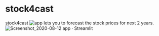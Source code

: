 # stock4cast
stock4cast ![app](https://stock4castapp.herokuapp.com/) lets you to forecast the stock prices for next 2 years.
![Screenshot_2020-08-12 app · Streamlit](https://user-images.githubusercontent.com/19623279/90035743-9856df00-dcdb-11ea-8476-47d582b9d3a0.png)
